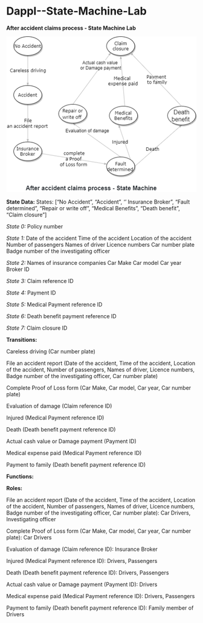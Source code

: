 # DappI--State-Machine-Lab
**After accident claims process - State Machine Lab**


![alt text](https://github.com/pratikit007/DappI--State-Machine-Lab/blob/main/State_Machine.png?raw=true)


**State Data:**
States: [“No Accident”, “Accident”, ‘’ Insurance Broker”, “Fault determined”, “Repair or write off”, “Medical Benefits”, “Death benefit”, “Claim closure”]

_State 0:_
Policy number

_State 1:_
Date of the accident
Time of the accident
Location of the accident
Number of passengers
Names of driver
Licence numbers
Car number plate
Badge number of the investigating officer

_State 2:_
Names of insurance companies
Car Make
Car model
Car year
Broker ID

_State 3:_
Claim reference ID

_State 4:_
Payment ID

_State 5:_
Medical Payment reference ID

_State 6:_
Death benefit payment reference ID

_State 7:_
Claim closure ID



**Transitions:**

Careless driving (Car number plate)

File an accident report (Date of the accident, Time of the accident, Location of the accident, Number of passengers, Names of driver, Licence numbers, Badge number of the investigating officer, Car number plate)

Complete Proof of Loss form (Car Make, Car model, Car year, Car number plate)		

Evaluation of damage (Claim reference ID)

Injured (Medical Payment reference ID) 

Death (Death benefit payment reference ID)

Actual cash value or Damage payment (Payment ID)

Medical expense paid (Medical Payment reference ID) 

Payment to family (Death benefit payment reference ID)

**Functions:**

**Roles:**

File an accident report (Date of the accident, Time of the accident, Location of the accident, Number of passengers, Names of driver, Licence numbers, Badge number of the investigating officer, Car number plate): Car Drivers, Investigating officer

Complete Proof of Loss form (Car Make, Car model, Car year, Car number plate): Car Drivers

Evaluation of damage (Claim reference ID): Insurance Broker

Injured (Medical Payment reference ID): Drivers, Passengers

Death (Death benefit payment reference ID): Drivers, Passengers

Actual cash value or Damage payment (Payment ID): Drivers

Medical expense paid (Medical Payment reference ID): Drivers, Passengers

Payment to family (Death benefit payment reference ID): Family member of Drivers
	




